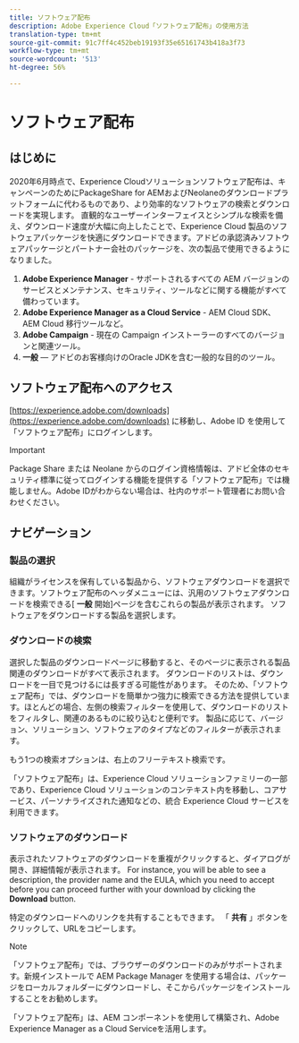 ```yaml
---
title: ソフトウェア配布
description: Adobe Experience Cloud「ソフトウェア配布」の使用方法
translation-type: tm+mt
source-git-commit: 91c7ff4c452beb19193f35e65161743b418a3f73
workflow-type: tm+mt
source-wordcount: '513'
ht-degree: 56%

---
```



# ソフトウェア配布

## はじめに

2020年6月時点で、Experience Cloudソリューションソフトウェア配布は、キャンペーンのためにPackageShare for AEMおよびNeolaneのダウンロードプラットフォームに代わるものであり、より効率的なソフトウェアの検索とダウンロードを実現します。 直観的なユーザーインターフェイスとシンプルな検索を備え、ダウンロード速度が大幅に向上したことで、Experience Cloud 製品のソフトウェアパッケージを快適にダウンロードできます。アドビの承認済みソフトウェアパッケージとパートナー会社のパッケージを、次の製品で使用できるようになりました。

1. **Adobe Experience Manager** - サポートされるすべての AEM バージョンのサービスとメンテナンス、セキュリティ、ツールなどに関する機能がすべて備わっています。
1. **Adobe Experience Manager as a Cloud Service** - AEM Cloud SDK、AEM Cloud 移行ツールなど。
1. **Adobe Campaign** - 現在の Campaign インストーラーのすべてのバージョンと関連ツール。
1. **一般** — アドビのお客様向けのOracle JDKを含む一般的な目的のツール。

## ソフトウェア配布へのアクセス

[https://experience.adobe.com/downloads](https://experience.adobe.com/downloads) に移動し、Adobe ID を使用して「ソフトウェア配布」にログインします。

>[!IMPORTANT]
>
>Package Share または Neolane からのログイン資格情報は、アドビ全体のセキュリティ標準に従ってログインする機能を提供する「ソフトウェア配布」では機能しません。Adobe IDがわからない場合は、社内のサポート管理者にお問い合わせください。

## ナビゲーション

### 製品の選択

組織がライセンスを保有している製品から、ソフトウェアダウンロードを選択できます。ソフトウェア配布のヘッダメニューには、汎用のソフトウェアダウンロードを検索できる[ **一般** 開始]ページを含むこれらの製品が表示されます。 ソフトウェアをダウンロードする製品を選択します。

### ダウンロードの検索

選択した製品のダウンロードページに移動すると、そのページに表示される製品関連のダウンロードがすべて表示されます。 ダウンロードのリストは、ダウンロードを一目で見つけるには長すぎる可能性があります。 そのため、「ソフトウェア配布」では、ダウンロードを簡単かつ強力に検索できる方法を提供しています。ほとんどの場合、左側の検索フィルターを使用して、ダウンロードのリストをフィルタし、関連のあるものに絞り込むと便利です。 製品に応じて、バージョン、ソリューション、ソフトウェアのタイプなどのフィルターが表示されます。

もう1つの検索オプションは、右上のフリーテキスト検索です。

「ソフトウェア配布」は、Experience Cloud ソリューションファミリーの一部であり、Experience Cloud ソリューションのコンテキスト内を移動し、コアサービス、パーソナライズされた通知などの、統合 Experience Cloud サービスを利用できます。

### ソフトウェアのダウンロード

表示されたソフトウェアのダウンロードを重複がクリックすると、ダイアログが開き、詳細情報が表示されます。 For instance, you will be able to see a description, the provider name and the EULA, which you need to accept before you can proceed further with your download by clicking the **Download** button.

特定のダウンロードへのリンクを共有することもできます。 「 **共有** 」ボタンをクリックして、URLをコピーします。

>[!NOTE]
>
>「ソフトウェア配布」では、ブラウザーのダウンロードのみがサポートされます。新規インストールで AEM Package Manager を使用する場合は、パッケージをローカルフォルダーにダウンロードし、そこからパッケージをインストールすることをお勧めします。

「ソフトウェア配布」は、AEM コンポーネントを使用して構築され、Adobe Experience Manager as a Cloud Serviceを活用します。